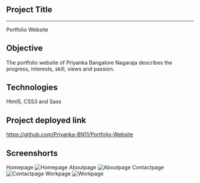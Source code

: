 Project Title 
-----------------------------------------------------------------------------------------------
-----------------------------------------------------------------------------------------------
Portfolio Website

Objective
-----------------------------------------------------------------------------------------------
The portfolio website of Priyanka Bangalore Nagaraja describes the progress, interests, skill, views and passion.

Technologies
-----------------------------------------------------------------------------------------------
Html5, CSS3 and Sass

Project deployed link
-----------------------------------------------------------------------------------------------
https://github.com/Priyanka-BN11/Portfolio-Website

Screenshorts
-----------------------------------------------------------------------------------------------
Homepage
![Homepage](https://user-images.githubusercontent.com/78422557/175916450-09ec6724-0883-41c4-86d0-02c77534a384.png)
Aboutpage
![Aboutpage](https://user-images.githubusercontent.com/78422557/175916452-95c9530b-fc5a-48e6-aa8e-a0e24f65d15f.png)
Contactpage
![Contactpage](https://user-images.githubusercontent.com/78422557/175916442-aa455283-29e6-49b8-828d-305f07346274.png)
Workpage
![Workpage](https://user-images.githubusercontent.com/78422557/175916448-afab1e8f-a8c0-49da-8745-3d84d2ac11ff.png)
